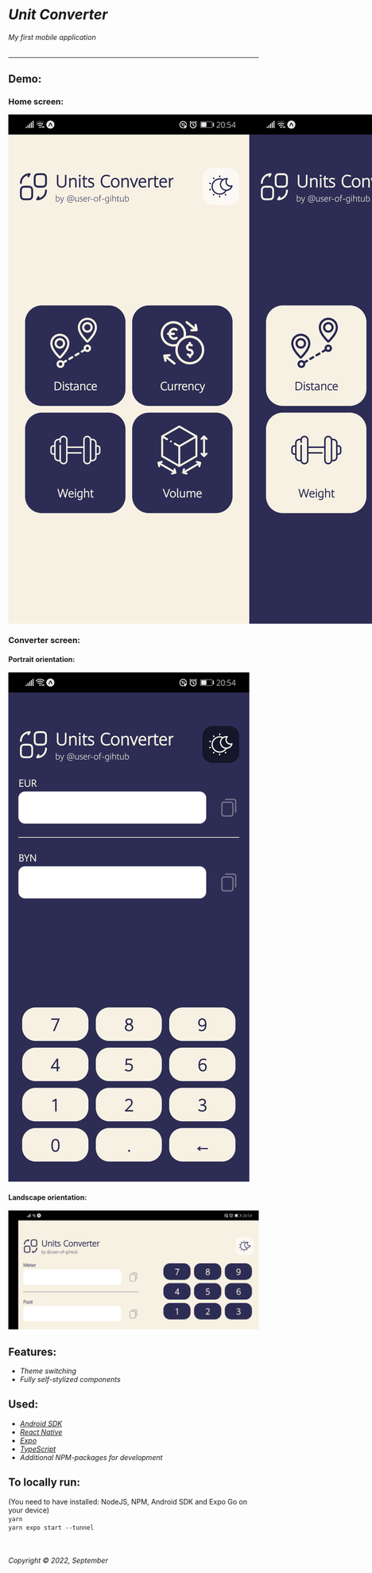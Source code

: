 # _Unit Converter_
###### _My first mobile application_  
<hr>  


## Demo:  
### Home screen: 
<div style="display: flex; flex-direction: row">
<img src="android-demo-screenshots/Screenshot_0_host.exp.exponent.jpg" alt="light theme" />
<img src="android-demo-screenshots/Screenshot_1_host.exp.exponent.jpg"  alt="dark theme"/>
</div>  

### Converter screen:  
#### Portrait orientation:  
![portrait, dark mode](./android-demo-screenshots/Screenshot_2_host.exp.exponent.jpg)
#### Landscape orientation:  
![landscape, light mode](./android-demo-screenshots/Screenshot_3_host.exp.exponent.jpg)

## Features:  
* _Theme switching_  
* _Fully self-stylized components_  


## Used:  
* _[Android SDK](https://developer.android.com/studio)_
* _[React Native](https://reactnative.dev/)_  
* _[Expo](https://expo.dev/)_
* _[TypeScript](https://www.typescriptlang.org/)_  
* _Additional NPM-packages for development_



## To locally run:  
(You need to have installed: NodeJS, NPM, Android SDK and Expo Go on your device)  
`yarn`  
`yarn expo start --tunnel`  


&nbsp;  
###### Copyright © 2022, September